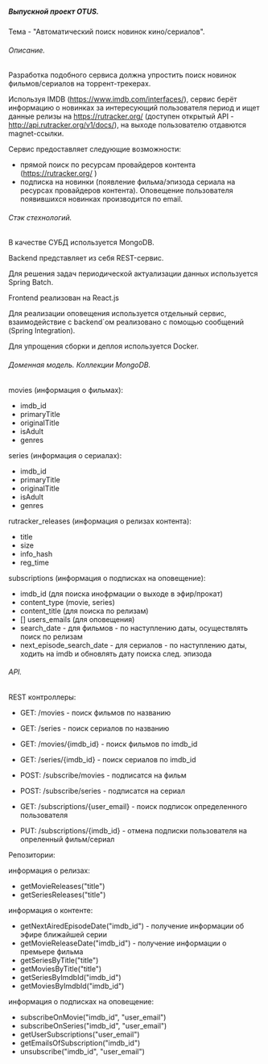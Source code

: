##### Выпускной проект OTUS.

Тема - "Автоматический поиск новинок кино/сериалов".

###### Описание.

Разработка подобного сервиса должна упростить поиск новинок фильмов/сериалов на торрент-трекерах. 

Используя IMDB (https://www.imdb.com/interfaces/), сервис берёт информацию о новинках за интересующий пользователя период и ищет данные релизы на https://rutracker.org/  (доступен открытый API - http://api.rutracker.org/v1/docs/), на выходе пользователю отдавются magnet-ссылки.

Сервис предоставляет следующие возможности:

- прямой поиск по ресурсам провайдеров контента (https://rutracker.org/ )
- подписка на новинки (появление фильма/эпизода сериала на ресурсах провайдеров контента). Оповещение пользователя появившихся новинках производится по email.

###### Стэк стехнологий.

В качестве СУБД используется MongoDB.

Backend представляет из себя REST-сервис.

Для решения задач периодической актуализации данных используется Spring Batch.

Frontend  реализован на React.js

Для реализации оповещения используется отдельный сервис, взаимодействие с backend`ом реализовано с помощью сообщений (Spring Integration).

Для упрощения сборки и деплоя используется Docker.

###### Доменная модель. Коллекции MongoDB.

movies (информация о фильмах):

- imdb_id
- primaryTitle
- originalTitle
- isAdult
- genres

series (информация о сериалах):

- imdb_id
- primaryTitle
- originalTitle
- isAdult
- genres

rutracker_releases (информация о релизах контента):

- title
- size
- info_hash
- reg_time

subscriptions (информация о подписках на оповещение):

- imdb_id (для поиска инофрмации о выходе в эфир/прокат)
- content_type (movie, series)
- content_title (для поиска по релизам)
- [] users_emails (для оповещения)
- search_date - для фильмов - по наступлению даты, осуществлять поиск по релизам
- next_episode_search_date - для сериалов - по наступлению даты, ходить на imdb и обновлять дату поиска след. эпизода

###### API.

REST контроллеры:

- GET:  /movies - поиск фильмов по названию

- GET:  /series - поиск сериалов по названию

- GET:  /movies/{imdb_id} - поиск фильмов по imdb_id
- GET:  /series/{imdb_id} - поиск сериалов по imdb_id
- POST:  /subscribe/movies - подписатся на фильм

- POST:  /subscribe/series - подписатся на сериал
- GET:  /subscriptions/{user_email} - поиск подписок определенного пользователя
- PUT:  /subscriptions/{imdb_id} - отмена подписки пользователя на опреленный фильм/сериал

Репозитории:

информация о релизах:

- getMovieReleases("title")
- getSeriesReleases("title")

информация о контенте:

- getNextAiredEpisodeDate("imdb_id") - получение информации об эфире ближайшей серии
- getMovieReleaseDate("imdb_id") - получение информации о премьере фильма
- getSeriesByTitle("title")
- getMoviesByTitle("title")
- getSeriesByImdbId("imdb_id")
- getMoviesByImdbId("imdb_id")

информация о подписках на оповещение:

- subscribeOnMovie("imdb_id", "user_email")
- subscribeOnSeries("imdb_id", "user_email")
- getUserSubscriptions("user_email")
- getEmailsOfSubscription("imdb_id")
- unsubscribe("imdb_id", "user_email")